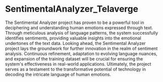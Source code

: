 # SentimentalAnalyzer_Telaverge

The Sentimental Analyzer project has proven to be a powerful tool in deciphering and understanding human emotions expressed through text. Through meticulous analysis of language patterns, the system successfully identifies sentiments, providing valuable insights into the emotional undertones of the text data.
Looking ahead, the Sentimental Analyzer project lays the groundwork for further innovation in the realm of sentiment analysis. Continuous refinement, adaptation to evolving language nuances, and expansion of the training dataset will be crucial for ensuring the system's effectiveness in real-world applications. Ultimately, the project serves as a testament to the transformative potential of technology in decoding the intricate language of human emotions.
